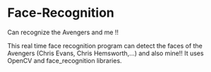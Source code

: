 # Face-Recognition
Can recognize the Avengers and me !!

This real time face recognition program can detect the faces of the Avengers (Chris Evans, Chris Hemsworth,...) and also mine!! It uses OpenCV and face_recognition libraries.
